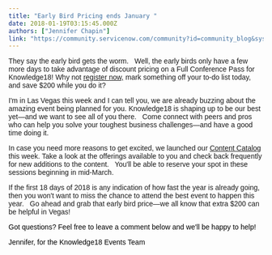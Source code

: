 ```yaml
---
title: "Early Bird Pricing ends January "
date: 2018-01-19T03:15:45.000Z
authors: ["Jennifer Chapin"]
link: "https://community.servicenow.com/community?id=community_blog&sys_id=fa6c6ea1dbd0dbc01dcaf3231f9619d7"
---
```

<p><span style="font-family: 'Calibri Light',sans-serif;">They say the early bird gets the worm.   Well, the early birds only have a few more days to take advantage of discount pricing on a Full Conference Pass for Knowledge18! Why not </span><a href="https://knowledge.servicenow.com/?cid=com:b:k18=ebends"><span style="font-family: 'Calibri Light',sans-serif;">register now,</span></a><span style="font-family: 'Calibri Light',sans-serif;"> mark something off your to-do list today, and save $200 while you do it?</span></p><p></p><p><span style="font-family: 'Calibri Light',sans-serif;">I'm in Las Vegas this week and I can tell you, we are already buzzing about the amazing event being planned for you. Knowledge18 is shaping up to be our best yet—and we want to see all of you there.   Come connect with peers and pros who can help you solve your toughest business challenges—and have a good time doing it.</span></p><p></p><p><span style="font-family: 'Calibri Light',sans-serif;">In case you need more reasons to get excited, we launched our </span><a href="https://www.servicenowevents.com/servicenowknowledge18/event_session?cid=com:b:k18=ebends=cclive"><span style="font-family: 'Calibri Light',sans-serif;">Content Catalog</span></a><span style="font-family: 'Calibri Light',sans-serif;"> this week. Take a look at the offerings available to you and check back frequently for new additions to the content.   You'll be able to reserve your spot in these sessions beginning in mid-March.</span></p><p></p><p><span style="font-family: 'Calibri Light',sans-serif;">If the first 18 days of 2018 is any indication of how fast the year is already going, then you won't want to miss the chance to attend the best event to happen this year.   Go ahead and grab that early bird price—we all know that extra $200 can be helpful in Vegas!</span></p><p></p><p><span style="font-family: 'Calibri Light',sans-serif; color: black;">Got questions? Feel free to leave a comment below and we'll be happy to help!</span></p><p></p><p><span style="font-family: 'Calibri Light',sans-serif; color: black;">Jennifer, for the Knowledge18 Events Team</span></p>